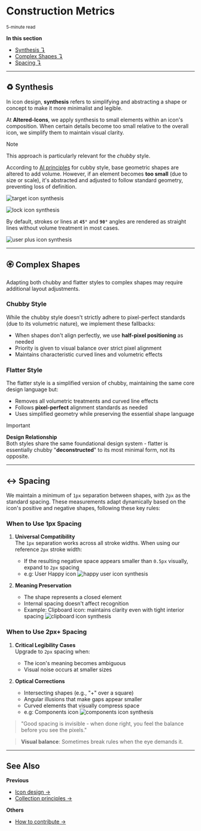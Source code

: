 # Construction Metrics  
<sub>5-minute read</sub>

**In this section**
+ [Synthesis ↴](#-synthesis)
+ [Complex Shapes ↴](#-complex-shapes)
+ [Spacing ↴](#-spacing)


---

## ♻️ Synthesis

In icon design, **synthesis** refers to simplifying and abstracting a shape or concept to make it more minimalist and legible.  

At **Altered-Icons**, we apply synthesis to small elements within an icon's composition. When certain details become too small relative to the overall icon, we simplify them to maintain visual clarity.  

> [!NOTE]  
> This approach is particularly relevant for the *chubby* style.

According to [AI principles](./01_basics.md) for cubby style, base geometric shapes are altered to add volume. However, if an element becomes **too small** (due to size or scale), it's abstracted and adjusted to follow standard geometry, preventing loss of definition.

![target icon synthesis](../../images/slide-7.webp)

![lock icon synthesis](../../images/slide-8.webp)

By default, strokes or lines at **`45°`** and **`90°`** angles are rendered as straight lines without volume treatment in most cases.  

![user plus icon synthesis](../../images/slide-9.webp)


---

## 🏵️ Complex Shapes

Adapting both chubby and flatter styles to complex shapes may require additional layout adjustments.

### Chubby Style

While the chubby style doesn't strictly adhere to pixel-perfect standards (due to its volumetric nature), we implement these fallbacks:

+ When shapes don't align perfectly, we use **half-pixel positioning** as needed
+ Priority is given to visual balance over strict pixel alignment
+ Maintains characteristic curved lines and volumetric effects

### Flatter Style

The flatter style is a simplified version of chubby, maintaining the same core design language but:

+ Removes all volumetric treatments and curved line effects
+ Follows **pixel-perfect** alignment standards as needed
+ Uses simplified geometry while preserving the essential shape language

> [!IMPORTANT] 
> **Design Relationship**  
> Both styles share the same foundational design system - flatter is essentially chubby "**deconstructed**" to its most minimal form, not its opposite.


---

## ↔️ Spacing

We maintain a minimum of `1px` separation between shapes, with `2px` as the standard spacing. These measurements adapt dynamically based on the icon's positive and negative shapes, following these key rules:

### When to Use 1px Spacing

1. **Universal Compatibility**  
	The `1px` separation works across all stroke widths. When using our reference `2px` stroke width: 
	
	- If the resulting negative space appears smaller than `0.5px` visually, expand to `2px` spacing  
	- e.g: User Happy icon ![happy user icon synthesis](../../images/slide-10.webp)

2. **Meaning Preservation**  
	- The shape represents a closed element  
	- Internal spacing doesn't affect recognition  
	- Example: Clipboard icon: maintains clarity even with tight interior spacing ![clipboard icon synthesis](../../images/slide-11.webp)

### When to Use 2px+ Spacing

1. **Critical Legibility Cases**  
	Upgrade to `2px` spacing when:  
	- The icon's meaning becomes ambiguous
	- Visual noise occurs at smaller sizes  

2. **Optical Corrections**  
	- Intersecting shapes (e.g., "+" over a square)  
	- Angular illusions that make gaps appear smaller  
	- Curved elements that visually compress space  
	- e.g: Components icon ![components icon synthesis](../../images/slide-12.webp)


> "Good spacing is invisible - when done right, you feel the balance before you see the pixels."

> **Visual balance**: Sometimes break rules when the eye demands it. 


---

## See Also

**Previous**
+ [Icon design →](02_design.md)
+ [Collection principles →](01_basics.md)

**Others**
+ [How to contribute →](../../../CONTRIBUTING.md)